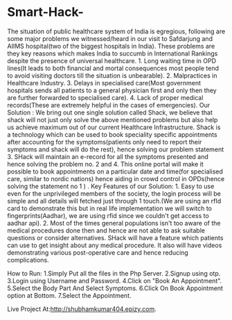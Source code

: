 # Smart-Hack-
The situation of public healthcare system of India is egregious, following are some major problems we witnessed/heard in our visit to Safdarjung and AIIMS hospital(two of the biggest hospitals in India). These problems are they key reasons which makes India to succumb in International Rankings despite the presence of universal healthcare. 1. Long waiting time in OPD lines(It leads to both financial and mortal consequences most people tend to avoid visiting doctors till the situation is unbearable). 2. Malpractices in Healthcare Industry. 3. Delays in specialised care(Most government hospitals sends all patients to a general physician first and only then they are further forwarded to specialised care). 4.  Lack of proper medical records(These are extremely helpful in the cases of emergencies). Our Solution : We bring out one single solution called Shack, we believe that shack will not just only solve the above mentioned problems but also help us achieve  maximum out of our current Healthcare Infrastructure. Shack is a technology which can be used to book speciality specific appointments after accounting for the symptoms(patients only need to report their symptoms   and shack will do the rest), hence solving our problem statement 3. SHack will maintain an e-record for all the symptoms presented and hence solving the problem no. 2 and 4. This online portal will make it possible to book appointments on a particular date and time(for specialised care, similar to nordic nations) hence aiding in crowd control in OPDs(hence solving the statement no 1 ) . Key Features of our Solution: 1. Easy to use even for the unprivileged members of the society, the login process will be simple and all details will fetched just through 1 touch.(We are using an rfId card to demonstrate this but in real life implementation we will switch to fingerprints(Aadhar), we are using rfid since we couldn't get access to aadhar api). 2. Most of the times general populations isn't too aware of the medical procedures done then and hence are not able to ask suitable questions or consider alternatives. SHack will have a feature which patients can use to get insight about any medical procedure. It also will have videos demonstrating various post-operative care and hence reducing complications.




How to Run:
1.Simply Put all the files in the Php Server.
2.Signup using otp.
3.Login using Username and Password.
4.Click on "Book An Appointment".
5.Select the Body Part And Select Symptoms.
6.Click On Book Appointment option at Bottom.
7.Select the Appointment.


Live Project At:http://shubhamkumar404.epizy.com.


